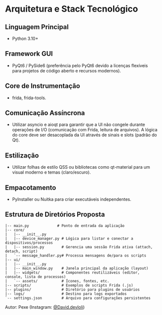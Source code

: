 # Arquitetura e Stack Tecnológico

## Linguagem Principal
- Python 3.10+

## Framework GUI
- PyQt6 / PySide6 (preferência pelo PyQt6 devido a licenças flexíveis para projetos de código aberto e recursos modernos).

## Core de Instrumentação
- frida, frida-tools.

## Comunicação Assíncrona
- Utilizar asyncio e aioqt para garantir que a UI não congele durante operações de I/O (comunicação com Frida, leitura de arquivos). A lógica do core deve ser desacoplada da UI através de sinais e slots (padrão do Qt).

## Estilização
- Utilizar folhas de estilo QSS ou bibliotecas como qt-material para um visual moderno e temas (claro/escuro).

## Empacotamento
- PyInstaller ou Nuitka para criar executáveis independentes.

## Estrutura de Diretórios Proposta

```
|-- main.py             # Ponto de entrada da aplicação
|-- core/
|   |-- __init__.py
|   |-- device_manager.py # Lógica para listar e conectar a dispositivos/processos
|   |-- session.py        # Gerencia uma sessão Frida ativa (attach, detach, script)
|   `-- message_handler.py# Processa mensagens de/para os scripts
|-- ui/
|   |-- __init__.py
|   |-- main_window.py    # Janela principal da aplicação (layout)
|   |-- widgets/          # Componentes reutilizáveis (editor, console, lista de processos)
|   `-- assets/           # Ícones, fontes, etc.
|-- scripts/              # Exemplos de scripts Frida (.js)
|-- plugins/              # Diretório para plugins de usuários
|-- logs/                 # Destino para logs exportados
`-- settings.json         # Arquivo para configurações persistentes
```

Autor: Pexe (Instagram: [@David.devloli](https://instagram.com/David.devloli))
